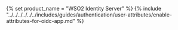 {% set product_name = "WSO2 Identity Server" %}
{% include "../../../../../../includes/guides/authentication/user-attributes/enable-attributes-for-oidc-app.md" %}